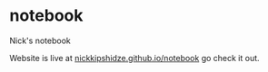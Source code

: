 # notebook
Nick's notebook

Website is live at [nickkipshidze.github.io/notebook](https://nickkipshidze.github.io/notebook/) go check it out.
